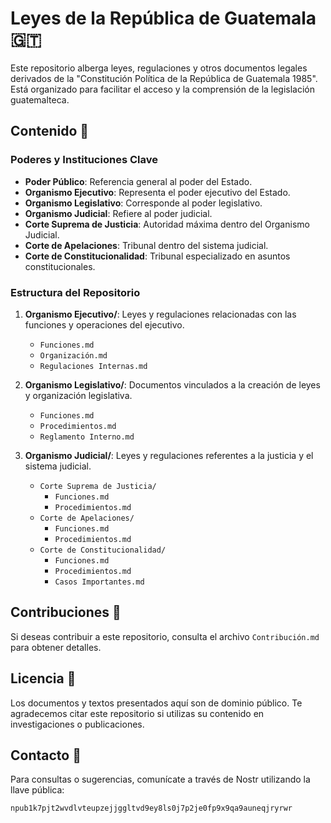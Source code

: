 
# Leyes de la República de Guatemala 🇬🇹

Este repositorio alberga leyes, regulaciones y otros documentos legales derivados de la "Constitución Política de la República de Guatemala 1985". Está organizado para facilitar el acceso y la comprensión de la legislación guatemalteca.

## Contenido 📜

### Poderes y Instituciones Clave

- **Poder Público**: Referencia general al poder del Estado.
- **Organismo Ejecutivo**: Representa el poder ejecutivo del Estado.
- **Organismo Legislativo**: Corresponde al poder legislativo.
- **Organismo Judicial**: Refiere al poder judicial.
- **Corte Suprema de Justicia**: Autoridad máxima dentro del Organismo Judicial.
- **Corte de Apelaciones**: Tribunal dentro del sistema judicial.
- **Corte de Constitucionalidad**: Tribunal especializado en asuntos constitucionales.

### Estructura del Repositorio

1. **Organismo Ejecutivo/**: Leyes y regulaciones relacionadas con las funciones y operaciones del ejecutivo.
   - `Funciones.md`
   - `Organización.md`
   - `Regulaciones Internas.md`

2. **Organismo Legislativo/**: Documentos vinculados a la creación de leyes y organización legislativa.
   - `Funciones.md`
   - `Procedimientos.md`
   - `Reglamento Interno.md`

3. **Organismo Judicial/**: Leyes y regulaciones referentes a la justicia y el sistema judicial.
   - `Corte Suprema de Justicia/`
     - `Funciones.md`
     - `Procedimientos.md`
   - `Corte de Apelaciones/`
     - `Funciones.md`
     - `Procedimientos.md`
   - `Corte de Constitucionalidad/`
     - `Funciones.md`
     - `Procedimientos.md`
     - `Casos Importantes.md`

## Contribuciones 🤝

Si deseas contribuir a este repositorio, consulta el archivo `Contribución.md` para obtener detalles.

## Licencia 📄

Los documentos y textos presentados aquí son de dominio público. Te agradecemos citar este repositorio si utilizas su contenido en investigaciones o publicaciones.

## Contacto 📧

Para consultas o sugerencias, comunícate a través de Nostr utilizando la llave pública: 
```
npub1k7pjt2wvdlvteupzejjggltvd9ey8ls0j7p2je0fp9x9qa9auneqjryrwr
```
